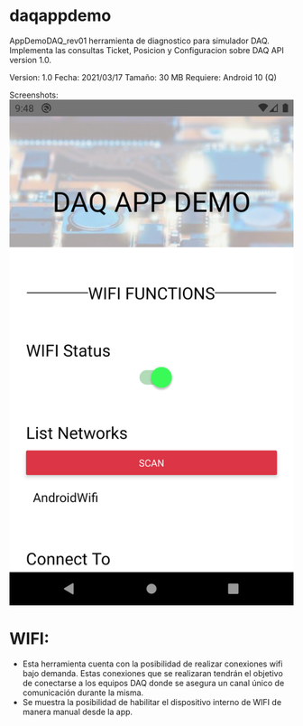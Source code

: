 # daqappdemo
AppDemoDAQ_rev01 herramienta de diagnostico para simulador DAQ.
Implementa las consultas Ticket, Posicion y Configuracion sobre DAQ API version 1.0.
 
 Version: 1.0
 Fecha: 2021/03/17
 Tamaño: 30 MB
 Requiere: Android 10 (Q)
 
 Screenshots:
 ![alt text](https://github.com/fernando4530/daqappdemo/blob/master/assets/image1.png?raw=true)

 
 # WIFI:
 * Esta herramienta cuenta con la posibilidad de realizar conexiones wifi bajo demanda. Estas conexiones que se realizaran tendrán el objetivo de conectarse a los equipos DAQ donde se asegura un canal único de comunicación durante la misma.
 * Se muestra la posibilidad de habilitar el dispositivo interno de WIFI de manera manual desde la app.
 
 
 

